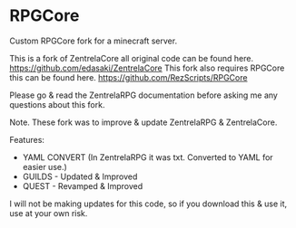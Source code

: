 # RPGCore
Custom RPGCore fork for a minecraft server.

This is a fork of ZentrelaCore all original code can be found here. https://github.com/edasaki/ZentrelaCore
This fork also requires RPGCore this can be found here. https://github.com/RezScripts/RPGCore

Please go & read the ZentrelaRPG documentation before asking me any questions about this fork.

Note. These fork was to improve & update ZentrelaRPG & ZentrelaCore.

Features: 
* YAML CONVERT (In ZentrelaRPG it was txt. Converted to YAML for easier use.)
* GUILDS - Updated & Improved
* QUEST - Revamped & Improved

I will not be making updates for this code, so if you download this & use it, use at your own risk.
